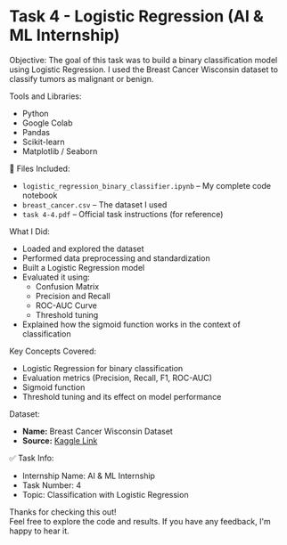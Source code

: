 # Task 4 - Logistic Regression (AI & ML Internship)


 Objective:
The goal of this task was to build a binary classification model using Logistic Regression. I used the Breast Cancer Wisconsin dataset to classify tumors as malignant or benign.


 Tools and Libraries:
- Python
- Google Colab
- Pandas
- Scikit-learn
- Matplotlib / Seaborn


📁 Files Included:
- `logistic_regression_binary_classifier.ipynb` – My complete code notebook
- `breast_cancer.csv` – The dataset I used
- `task 4-4.pdf` – Official task instructions (for reference)


What I Did:
- Loaded and explored the dataset
- Performed data preprocessing and standardization
- Built a Logistic Regression model
- Evaluated it using:
  - Confusion Matrix
  - Precision and Recall
  - ROC-AUC Curve
  - Threshold tuning
- Explained how the sigmoid function works in the context of classification


 Key Concepts Covered:
- Logistic Regression for binary classification
- Evaluation metrics (Precision, Recall, F1, ROC-AUC)
- Sigmoid function
- Threshold tuning and its effect on model performance


Dataset:
- **Name:** Breast Cancer Wisconsin Dataset
- **Source:** [Kaggle Link](https://www.kaggle.com/datasets/uciml/breast-cancer-wisconsin-data)


 ✅ Task Info:
- Internship Name: AI & ML Internship
- Task Number: 4
- Topic: Classification with Logistic Regression


Thanks for checking this out!  
Feel free to explore the code and results. If you have any feedback, I'm happy to hear it.
